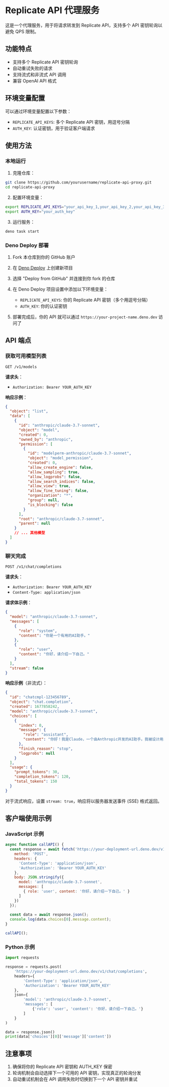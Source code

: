 # Replicate API 代理服务

这是一个代理服务，用于将请求转发到 Replicate API，支持多个 API 密钥轮询以避免 QPS 限制。

## 功能特点

- 支持多个 Replicate API 密钥轮询
- 自动重试失败的请求
- 支持流式和非流式 API 调用
- 兼容 OpenAI API 格式

## 环境变量配置

可以通过环境变量配置以下参数：

- `REPLICATE_API_KEYS`: 多个 Replicate API 密钥，用逗号分隔
- `AUTH_KEY`: 认证密钥，用于验证客户端请求

## 使用方法

### 本地运行

1. 克隆仓库：

```bash
git clone https://github.com/yourusername/replicate-api-proxy.git
cd replicate-api-proxy
```

2. 配置环境变量：

```bash
export REPLICATE_API_KEYS="your_api_key_1,your_api_key_2,your_api_key_3"
export AUTH_KEY="your_auth_key"
```

3. 运行服务：

```bash
deno task start
```

### Deno Deploy 部署

1. Fork 本仓库到你的 GitHub 账户

2. 在 [Deno Deploy](https://dash.deno.com/) 上创建新项目

3. 选择 "Deploy from GitHub" 并连接到你 fork 的仓库

4. 在 Deno Deploy 项目设置中添加以下环境变量：
   - `REPLICATE_API_KEYS`: 你的 Replicate API 密钥（多个用逗号分隔）
   - `AUTH_KEY`: 你的认证密钥

5. 部署完成后，你的 API 就可以通过 `https://your-project-name.deno.dev` 访问了

## API 端点

### 获取可用模型列表

```
GET /v1/models
```

**请求头**：
- `Authorization: Bearer YOUR_AUTH_KEY`

**响应示例**：
```json
{
  "object": "list",
  "data": [
    {
      "id": "anthropic/claude-3.7-sonnet",
      "object": "model",
      "created": 0,
      "owned_by": "anthropic",
      "permission": [
        {
          "id": "modelperm-anthropic/claude-3.7-sonnet",
          "object": "model_permission",
          "created": 0,
          "allow_create_engine": false,
          "allow_sampling": true,
          "allow_logprobs": false,
          "allow_search_indices": false,
          "allow_view": true,
          "allow_fine_tuning": false,
          "organization": "*",
          "group": null,
          "is_blocking": false
        }
      ],
      "root": "anthropic/claude-3.7-sonnet",
      "parent": null
    }
    // ... 其他模型
  ]
}
```

### 聊天完成

```
POST /v1/chat/completions
```

**请求头**：
- `Authorization: Bearer YOUR_AUTH_KEY`
- `Content-Type: application/json`

**请求体示例**：
```json
{
  "model": "anthropic/claude-3.7-sonnet",
  "messages": [
    {
      "role": "system",
      "content": "你是一个有用的AI助手。"
    },
    {
      "role": "user",
      "content": "你好，请介绍一下自己。"
    }
  ],
  "stream": false
}
```

**响应示例**（非流式）：
```json
{
  "id": "chatcmpl-123456789",
  "object": "chat.completion",
  "created": 1677858242,
  "model": "anthropic/claude-3.7-sonnet",
  "choices": [
    {
      "index": 0,
      "message": {
        "role": "assistant",
        "content": "你好！我是Claude，一个由Anthropic开发的AI助手。我被设计用来提供有用、真实和安全的回答。我可以帮助回答问题、提供信息、讨论各种话题，并尽我所能提供有价值的帮助。有什么我可以为你做的吗？"
      },
      "finish_reason": "stop",
      "logprobs": null
    }
  ],
  "usage": {
    "prompt_tokens": 30,
    "completion_tokens": 120,
    "total_tokens": 150
  }
}
```

对于流式响应，设置 `stream: true`，响应将以服务器发送事件 (SSE) 格式返回。

## 客户端使用示例

### JavaScript 示例

```javascript
async function callAPI() {
  const response = await fetch('https://your-deployment-url.deno.dev/v1/chat/completions', {
    method: 'POST',
    headers: {
      'Content-Type': 'application/json',
      'Authorization': 'Bearer YOUR_AUTH_KEY'
    },
    body: JSON.stringify({
      model: 'anthropic/claude-3.7-sonnet',
      messages: [
        { role: 'user', content: '你好，请介绍一下自己。' }
      ]
    })
  });
  
  const data = await response.json();
  console.log(data.choices[0].message.content);
}

callAPI();
```

### Python 示例

```python
import requests

response = requests.post(
    'https://your-deployment-url.deno.dev/v1/chat/completions',
    headers={
        'Content-Type': 'application/json',
        'Authorization': 'Bearer YOUR_AUTH_KEY'
    },
    json={
        'model': 'anthropic/claude-3.7-sonnet',
        'messages': [
            {'role': 'user', 'content': '你好，请介绍一下自己。'}
        ]
    }
)

data = response.json()
print(data['choices'][0]['message']['content'])
```

## 注意事项

1. 确保将你的 Replicate API 密钥和 AUTH_KEY 保密
2. 轮询机制会自动选择下一个可用的 API 密钥，实现真正的轮询分发
3. 自动重试机制会在 API 调用失败时切换到下一个 API 密钥并重试 
